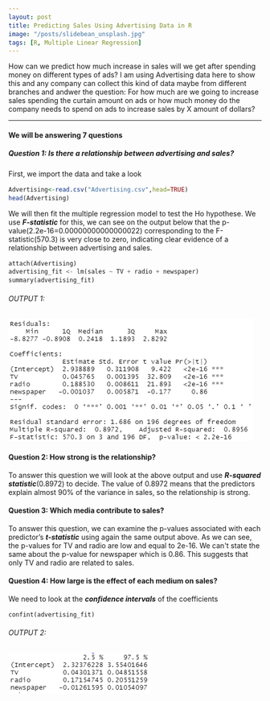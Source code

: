 ```yaml
---
layout: post
title: Predicting Sales Using Advertising Data in R
image: "/posts/slidebean_unsplash.jpg"
tags: [R, Multiple Linear Regression]
---
```

How can we predict how much increase in sales will we get after spending money on different types of ads? I am using Advertising data here to show this and any company can collect this kind of data maybe from different branches and andwer the question: For how much are we going to increase sales spending the curtain amount on ads or how much money do the company needs to spend on ads to increase sales by X amount of dollars? 

---

#### We will be answering 7 questions
##### Question 1: Is there a relationship between advertising and sales?

First, we import the data and take a look
```R
Advertising<-read.csv("Advertising.csv",head=TRUE)
head(Advertising)
```
We will then fit the multiple regression model to test the Ho hypothese. We use ***F-statistic*** for this, we can see on the output below that the p-value(2.2e-16=0.00000000000000022) corresponding to the F-statistic(570.3) is very close to zero, indicating clear evidence of a relationship between advertising and sales.
```python
attach(Advertising)
advertising_fit <- lm(sales ~ TV + radio + newspaper)
summary(advertising_fit)
```
###### OUTPUT 1:
![ouput1](/img/posts/output1.png "output1")

#### Question 2: How strong is the relationship?
To answer this question we will look at the above output and use ***R-squared statistic***(0.8972) to decide. The value of 0.8972 means that the predictors explain almost 90% of the variance in sales, so the relationship is strong.

#### Question 3: Which media contribute to sales?
To answer this question, we can examine the p-values associated with
each predictor’s ***t-statistic*** using again the same output above. As we can see, the p-values for TV and radio are low and equal to 2e-16. We can't state the same about the p-value for newspaper which is 0.86. This suggests that only TV and radio are related to sales. 

#### Question 4: How large is the effect of each medium on sales?
We need to look at the ***confidence intervals*** of the coefficients
```
confint(advertising_fit)
```
###### OUTPUT 2:
![ouput2](/img/posts/output2.png "output2")
